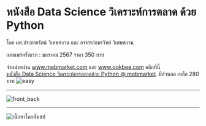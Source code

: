 # หนังสือ Data Science วิเคราะห์การตลาด ด้วย Python
โดย ผศ.ประกายรัตน์ วิเศษสงวน และ อาจารย์อมรวิทย์ วิเศษสงวน

เผยแพร่ครั้งแรก : มกราคม 2567
ราคา 350 บาท 


จำหน่ายผ่าน www.mebmarket.com และ www.ookbee.com
คลิกที่นี่   
[หนังสือ Data Science วิเคราะห์การตลาดด้วย Python @ mebmarket](https://www.mebmarket.com/ebook-280821-Data-Science-วิเคราะห์การตลาดด้วย-Python).
มีส่วนลด เหลือ 280 บาท ![easy](https://github.com/prakayrat/MarketingAnalyticsWithPython/assets/51775195/effaee40-9802-4936-89b9-1486aab3f701)


---
![front_back](https://github.com/prakayrat/MarketingAnalyticsWithPython/assets/51775195/35c750a7-b39f-4a2b-8454-7aa270173060)


---
![เนื้อหาโดยสังเขป](https://github.com/prakayrat/MarketingAnalyticsWithPython/assets/51775195/9edc663d-6175-45bb-b67c-a208fead0467)
